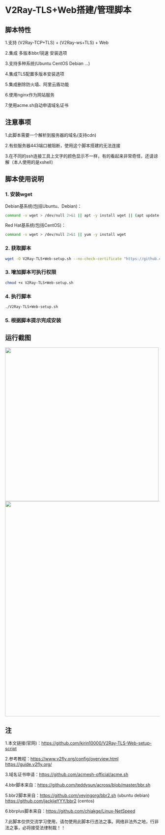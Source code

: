 # V2Ray-TLS+Web搭建/管理脚本
## 脚本特性
1.支持 (V2Ray-TCP+TLS) + (V2Ray-ws+TLS) + Web

2.集成 多版本bbr/锐速 安装选项
 
3.支持多种系统(Ubuntu CentOS Debian ...) 
 
4.集成TLS配置多版本安装选项 
 
5.集成删除防火墙、阿里云盾功能

6.使用nginx作为网站服务

7.使用acme.sh自动申请域名证书
## 注意事项
1.此脚本需要一个解析到服务器的域名(支持cdn)

2.有些服务器443端口被阻断，使用这个脚本搭建的无法连接

3.在不同的ssh连接工具上文字的颜色显示不一样，有的看起来非常奇怪，还请谅解（本人使用的是xshell）
## 脚本使用说明
### 1. 安装wget
Debian基系统(包括Ubuntu、Debian)：
```bash
command -v wget > /dev/null 2>&1 || apt -y install wget || (apt update && apt -y install wget)
```
Red Hat基系统(包括CentOS)：
```bash
command -v wget > /dev/null 2>&1 || yum -y install wget
```
### 2. 获取脚本
```bash
wget -O V2Ray-TLS+Web-setup.sh --no-check-certificate "https://github.com/kirin10000/V2Ray-TLS-Web-setup-script/raw/master/V2Ray-TLS+Web-setup.sh"
```
### 3. 增加脚本可执行权限
```bash
chmod +x V2Ray-TLS+Web-setup.sh
```
### 4. 执行脚本
```bash
./V2Ray-TLS+Web-setup.sh
```
### 5. 根据脚本提示完成安装
## 运行截图
<div>
    <img width="500" src="https://github.com/kirin10000/V2Ray-TLS-Web-setup-script/blob/master/image/menu.jpg">
</div>
<div>
    <img width="700" src="https://github.com/kirin10000/V2Ray-TLS-Web-setup-script/blob/master/image/mode.jpg">
</div>

## 注
1.本文链接(官网)：https://github.com/kirin10000/V2Ray-TLS-Web-setup-script

2.参考教程：https://www.v2fly.org/config/overview.html https://guide.v2fly.org/

3.域名证书申请：https://github.com/acmesh-official/acme.sh

4.bbr脚本来自：https://github.com/teddysun/across/blob/master/bbr.sh

5.bbr2脚本来自：https://github.com/yeyingorg/bbr2.sh (ubuntu debian) https://github.com/jackjieYYY/bbr2 (centos)

6.bbrplus脚本来自：https://github.com/chiakge/Linux-NetSpeed

7.此脚本仅供交流学习使用，请勿使用此脚本行违法之事。网络非法外之地，行非法之事，必将接受法律制裁！！
